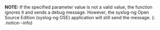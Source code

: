 **NOTE:** If the specified parameter value is not a valid value, the
function ignores it and sends a debug message. However, the syslog-ng
Open Source Edition (syslog-ng OSE) application will still send the
message.
{: .notice--info}
